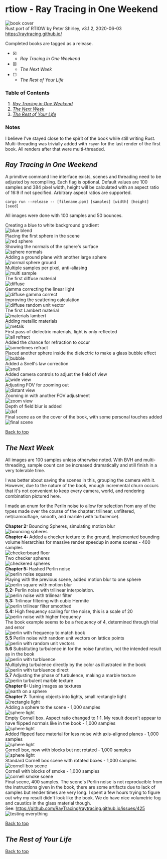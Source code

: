 <a name="top"></a>
# rtiow - Ray Tracing in One Weekend

![book cover](img/first/18-final-scene.jpg)  
Rust port of RTIOW by Peter Shirley, v3.1.2, 2020-06-03  
https://raytracing.github.io/

Completed books are tagged as a release.

- [x] - *Ray Tracing in One Weekend*
- [x] - *The Next Week*
- [ ] - *The Rest of Your Life*

### Table of Contents
1. [*Ray Tracing in One Weekend*](#oneweekend)
2. [*The Next Week*](#nextweek)
3. [*The Rest of Your Life*](#restofyourlife)

### Notes

I believe I've stayed close to the spirit of the book while still writing Rust.
Multi-threading was trivially added with `rayon` for the last render of the
first book. All renders after that were multi-threaded.

<a name="oneweekend"></a>
## *Ray Tracing in One Weekend*

A primitive command line interface exists, scenes and threading need to be
adjusted by recompiling. Each flag is optional. Default values are 100 samples
and 384 pixel width, height will be calculated with an aspect ratio of 16:9 if
not specified. Arbitrary aspect ratios are supported.

```
cargo run --release -- [filename.ppm] [samples] [width] [height] [seed]
```

All images were done with 100 samples and 50 bounces.

Creating a blue to white background gradient  
![blue blend](img/first/00-blue-blend.jpg)  
Placing the first sphere in the scene  
![red sphere](img/first/01-red-sphere.jpg)  
Showing the normals of the sphere's surface  
![sphere normals](img/first/02-sphere-normals.jpg)  
Adding a ground plane with another large sphere  
![normal sphere ground](img/first/03-normal-sphere-ground.jpg)  
Multiple samples per pixel, anti-aliasing  
![multi sample](img/first/04-multi-sample.jpg)  
The first diffuse material  
![diffuse](img/first/05-diffuse.jpg)  
Gamma correcting the linear light  
![diffuse gamma correct](img/first/06-diffuse-gamma-correct.jpg)  
Improving the scattering calculation  
![diffuse random unit vector](img/first/07-diffuse-random-unit-vector.jpg)  
The first Lambert material  
![materials lambert](img/first/08-materials-lambert.jpg)  
Adding metallic materials  
![metals](img/first/09-metals.jpg)  
First pass of dielectric materials, light is only reflected  
![all refract](img/first/10-all-refract.jpg)  
Added the chance for refraction to occur  
![sometimes refract](img/first/11-sometimes-refract.jpg)  
Placed another sphere inside the dielectric to make a glass bubble effect  
![bubble](img/first/12-bubble.jpg)  
Added a Snell's law correction  
![snell](img/first/13-snell.jpg)  
Added camera controls to adjust the field of view  
![wide view](img/first/14-wide-view.jpg)  
Adjusting FOV for zooming out  
![distant view](img/first/15-distant-view.jpg)  
Zooming in with another FOV adjustment  
![zoom view](img/first/16-zoom-view.jpg)  
Depth of field blur is added  
![dof](img/first/17-dof.jpg)  
Final scene as on the cover of the book, with some personal touches added  
![final scene](img/first/18-final-scene.jpg)  

[Back to top](#top)

<a name="nextweek"></a>
## *The Next Week*

All images are 100 samples unless otherwise noted. With BVH and multi-threading,
sample count can be increased dramatically and still finish in a very tolerable
time.

I was better about saving the scenes in this, grouping the camera with it.
However, due to the nature of the book, enough incremental churn occurs that
it's not convenient to keep every camera, world, and rendering combination
pictured here.

I made an enum for the Perlin noise to allow for selection from any of the types
made over the course of the chapter: trilinear, unfiltered, net/camouflage,
smooth, and marble (with turbulence).

<a name="chapter2"></a>
**Chapter 2:** Bouncing Spheres, simulating motion blur  
![bouncing spheres](img/second/00-bouncing-spheres.jpg)  
<a name="chapter4"></a>
**Chapter 4:** Added a checker texture to the ground,
implemented bounding volume hierarchies for massive render speedup in some
scenes - 400 samples  
![checkerboard floor](img/second/01-checker-world.jpg)  
Two checker spheres  
![checkered spheres](img/second/02-checker-spheres.jpg)  
<a name="chapter5"></a>
**Chapter 5:** Hashed Perlin noise  
![perlin noise squares](img/second/03-perlin-spheres.jpg)  
Playing with the previous scene, added motion blur to one sphere  
![perlin square with motion blur](img/second/04-perlin-spheres-motion.jpg)  
<a name="5.2"></a>
**5.2:** Perlin noise with trilinear interpolation.  
![perlin noise with trilinear filter](img/second/05-trilinear.jpg)  
<a name="5.3"></a>
**5.3:** Trilinear filtering with cubic Hermite  
![perlin trilinear filter smoothed](img/second/06-hermitian-smoothing.jpg)  
<a name="5.4"></a>
**5.4:** High frequency scaling for the noise, this is a scale of 20  
![perlin noise with higher frequency](img/second/07-frequency-scale-20.jpg)  
The book example seems to be a frequency of 4, determined through trial and
error  
![perlin with frequency to match book](img/second/08-frequency-scale-04.jpg)  
<a name="5.5"></a>
**5.5** Perlin noise with random unit vectors on lattice points  
![perlin with random unit vectors](img/second/09-random-vectors-lattice-points.jpg)  
<a name="5.6"></a>
**5.6** Substituting turbulence in for the noise function, not the intended
result as in the book  
![perlin with turbluence](img/second/10-turbulence-substitution.jpg)  
Multiplying turbulence directly by the color as illustrated in the book  
![perlin with turbluence direct](img/second/11-turbulence-direct.jpg)  
<a name="5.7"></a>
**5.7** Adjusting the phase of turbulence, making a marble texture  
![perlin turbulent marble texture](img/second/12-marbled-texture.jpg)  
<a name="chapter6"></a>
**Chapter 6:** Using images as textures  
![earth on a sphere](img/second/13-earth.jpg)  
<a name="chapter7"></a>
**Chapter 7:** Turning objects into lights, small rectangle light  
![rectangle light](img/second/14-rectangle-light.jpg)  
Adding a sphere to the scene - 1,000 samples  
![sphere light](img/second/15-sphere-light.jpg)  
<a name="7.6"></a>
Empty Cornell box. Aspect ratio changed to 1:1. My result doesn't appear
to have flipped normals like in the book - 1,000 samples  
![sphere light](img/second/16-empty-box.jpg)  
Added flipped face material for less noise with axis-aligned planes - 1,000
samples  
![sphere light](img/second/17-flip-face.jpg)  
Cornell box, now with blocks but not rotated - 1,000 samples  
![sphere light](img/second/18-cornell-blocks.jpg)  
Standard Cornell box scene with rotated boxes - 1,000 samples  
![cornell box scene](img/second/19-cornell-rotated.jpg)  
Cornell with blocks of smoke - 1,000 samples  
![cornell smoke scene](img/second/20-cornell-smoke.jpg)  
Final scene, 400 samples. The scene's Perlin noise is not reproducible from
the instructions given in the book, there are some artifacts due to lack of
samples but render times are very long. I spent a few hours trying to figure out
why my result didn't look like the book. We do have nice volumetric fog and
caustics in the glass material though.  
See: https://github.com/RayTracing/raytracing.github.io/issues/425   
![testing everything](img/second/21-final-scene.jpg)  

[Back to top](#top)

<a name="restofyourlife"></a>
## *The Rest of Your Life*

[Back to top](#top)

